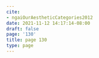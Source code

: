 ```yaml
---
cite:
- ngaiOurAestheticCategories2012
date: 2021-11-12 14:17:14-08:00
draft: false
page: '130'
title: page 130
type: page
---
```


